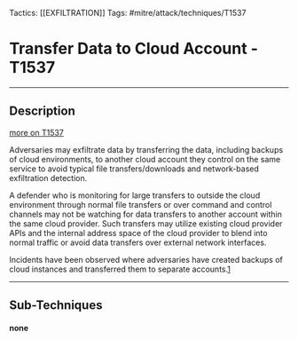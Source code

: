 Tactics: [[EXFILTRATION]]
Tags: #mitre/attack/techniques/T1537  

# Transfer Data to Cloud Account - T1537
---
## Description
[more on T1537](https://attack.mitre.org/techniques/T1537)

Adversaries may exfiltrate data by transferring the data, including backups of cloud environments, to another cloud account they control on the same service to avoid typical file transfers/downloads and network-based exfiltration detection.

A defender who is monitoring for large transfers to outside the cloud environment through normal file transfers or over command and control channels may not be watching for data transfers to another account within the same cloud provider. Such transfers may utilize existing cloud provider APIs and the internal address space of the cloud provider to blend into normal traffic or avoid data transfers over external network interfaces.

Incidents have been observed where adversaries have created backups of cloud instances and transferred them to separate accounts.[1](https://www.justice.gov/file/1080281/download)

---
## Sub-Techniques

#### none
